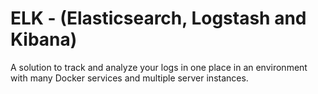 # ELK - (Elasticsearch, Logstash and Kibana)

A solution to track and analyze your logs in one place in an environment with many Docker services and multiple server instances.
